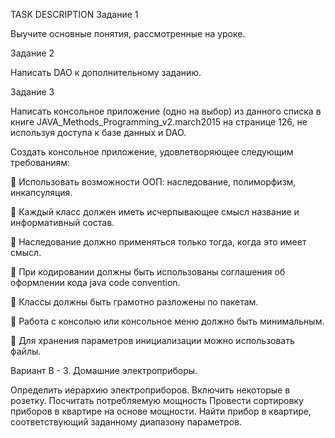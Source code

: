 
TASK DESCRIPTION
Задание 1

Выучите основные понятия, рассмотренные на уроке.

Задание 2

Написать DAO к дополнительному заданию.

Задание 3

Написать консольное приложение (одно на выбор) из данного списка в книге JAVA_Methods_Programming_v2.march2015 на странице 126, не используя доступа к базе данных и DAO.


Создать консольное приложение, удовлетворяющее следующим требованиям:

  Использовать возможности ООП: наследование, полиморфизм, инкапсуляция.
 
  Каждый класс должен иметь исчерпывающее смысл название и информативный состав.
 
  Наследование должно применяться только тогда, когда это имеет смысл.
 
  При кодировании должны быть использованы соглашения об оформлении кода java code convention.
 
  Классы должны быть грамотно разложены по пакетам.
 
  Работа с консолью или консольное меню должно быть минимальным.
 
  Для хранения параметров инициализации можно использовать файлы.

 Вариант В - 3. Домашние электроприборы.
 
 Определить иерархию электроприборов. Включить некоторые в розетку. Посчитать  потребляемую мощность Провести сортировку приборов в квартире на основе  мощности. Найти прибор в квартире, соответствующий заданному диапазону
 параметров.

 
